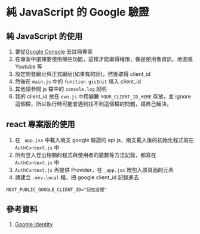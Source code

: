 # 純 JavaScript 的 Google 驗證
## 純 JavaScript 的使用
1. 要從[Google Console](https://console.cloud.google.com/) 去註冊專案
2. 在專案中選擇要使用哪些功能，這樣才能取得權限，像是使用者資訊、地圖或 Youtube 等
3. 設定開發網址與正式網址(如果有的話)，然後取得 client_id
4. 然後在 `main.js` 中的 `function gisInit` 填入 client_id
5. 其他請參閱 js 檔中的 `console.log` 說明
6. 我的 client_id 放在 `evn.js` 中用變數 `YOUR_CLIENT_ID_HERE` 存放，並 ignore 這個檔，所以執行時可能會遇到找不到這個檔的問題，請自己解決。

## react 專案版的使用
1. 在 `_app.jsx` 中載入兩支 google 驗證的 api js，兩支載入後的初始化程式寫在 `AuthContext.js` 中
2. 所有登入登出相關的程式與使用者的變數等方法記錄，都寫在 `AuthContext.js` 中
3. `AuthContext.js` 再提供 Provider，在 `_app.jsx` 裡包入原頁面的元素
4. 請建立 `.env.local` 檔，把 google client_id 記錄進去
  ```
  NEXT_PUBLIC_GOOGLE_CLIENT_ID="記在這裡"
  ```

## 參考資料
1. [Google Identity](https://developers.google.com/identity/oauth2/web/guides/overview?hl=zh-tw)